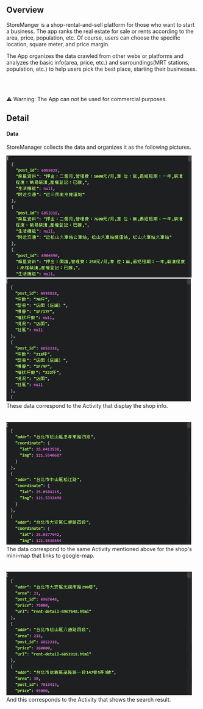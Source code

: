 ## Overview
StoreManger is a shop-rental-and-sell platform for those who want to start a business. The app ranks the real estate for sale or rents according to the area, price, population, etc. Of course, users can choose the specific location, square meter, and price margin.

The App organizes the data crawled from other webs or platforms and analyzes the basic info(area, price, etc.) and surroundings(MRT stations, population, etc.) to help users pick the best place, starting their businesses.

<br><br>

:warning: Warning: The App can not be used for commercial purposes.

## Detail
#### Data
StoreManager collects the data and organizes it as the following pictures.
<p align="left">
  <img src="/.meta/housebox.PNG"><br>
  <img src="/.meta/infobox.PNG"><br>
  These data correspond to the Activity that display the shop info. <br><br><br>
  <img src="/.meta/location.PNG"><br>
  The data correspond to the same Activity mentioned above for the shop's mini-map that links to google-map. <br><br><br>
  <img src="/.meta/totalrows.PNG"><br>
  And this corresponds to the Activity that shows the search result.
</p>

